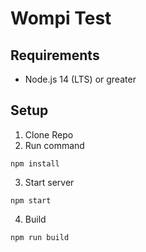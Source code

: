 # Wompi Test

## Requirements

- Node.js 14 (LTS) or greater

## Setup

1. Clone Repo
2. Run command

```
npm install
```

3. Start server

```
npm start
```

4. Build

```
npm run build
```
